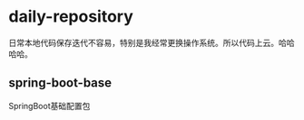 # daily-repository

日常本地代码保存迭代不容易，特别是我经常更换操作系统。所以代码上云。哈哈哈哈。
    
## spring-boot-base

SpringBoot基础配置包

